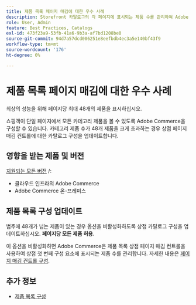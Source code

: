 ```yaml
---
title: 제품 목록 페이지 매김에 대한 우수 사례
description: Storefront 카탈로그의 각 페이지에 표시되는 제품 수를 관리하여 Adobe Commerce 성능을 최적화하는 방법을 알아봅니다.
role: User, Admin
feature: Best Practices, Catalogs
exl-id: 473f23a9-53fb-41a6-9b3a-af7bd1208be0
source-git-commit: 94d7a57dcd006251e8eefbdb4ec3a5e140bf43f9
workflow-type: tm+mt
source-wordcount: '176'
ht-degree: 0%

---
```


# 제품 목록 페이지 매김에 대한 우수 사례

최상의 성능을 위해 페이지당 최대 48개의 제품을 표시하십시오.

쇼핑객이 단일 페이지에서 모든 카테고리 제품을 볼 수 있도록 Adobe Commerce을 구성할 수 있습니다. 카테고리 제품 수가 48개 제품을 크게 초과하는 경우 상점 페이지 매김 컨트롤에 대한 카탈로그 구성을 업데이트합니다.

## 영향을 받는 제품 및 버전

[지원되는 모든 버전](../../../release/versions.md) /:

- 클라우드 인프라의 Adobe Commerce
- Adobe Commerce 온-프레미스

## 제품 목록 구성 업데이트

범주에 48개가 넘는 제품이 있는 경우 옵션을 비활성화하도록 상점 카탈로그 구성을 업데이트하십시오. **페이지당 모든 제품 허용**.

이 옵션을 비활성화하면 Adobe Commerce은 제품 목록 상점 페이지 매김 컨트롤을 사용하여 상점 첫 번째 구성 요소에 표시되는 제품 수를 관리합니다. 자세한 내용은 [페이지 매김 컨트롤 구성](https://experienceleague.adobe.com/docs/commerce-admin/catalog/catalog/navigation/navigation-product-listings.html#configure-the-pagination-controls).

## 추가 정보

- [제품 목록 구성](https://experienceleague.adobe.com/docs/commerce-admin/catalog/catalog/navigation/navigation-product-listings.html)
